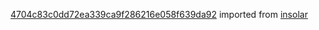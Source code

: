 [4704c83c0dd72ea339ca9f286216e058f639da92](https://github.com/insolar/insolar/commit/4704c83c0dd72ea339ca9f286216e058f639da92) imported from [insolar](https://github.com/insolar/insolar)

